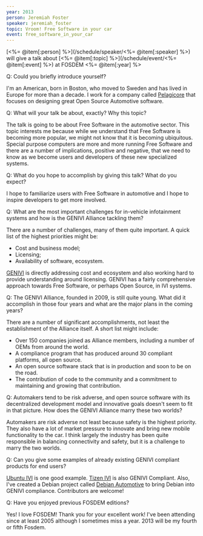 ```yaml
---
year: 2013
person: Jeremiah Foster 
speaker: jeremiah_foster
topic: Vroom! Free Software in your car
event: free_software_in_your_car
---
```


[<%= @item[:person] %>](/schedule/speaker/<%= @item[:speaker] %>) will give a talk about [<%= @item[:topic] %>](/schedule/event/<%= @item[:event] %>) at FOSDEM <%= @item[:year] %>

Q: Could you briefly introduce yourself?

I'm an American, born in Boston, who moved to Sweden and has lived in Europe for more than a decade. I work for a company called [Pelagicore](http://www.pelagicore.com/) that focuses on designing great Open Source Automotive software.

Q: What will your talk be about, exactly? Why this topic?

The talk is going to be about Free Software in the automotive sector. This topic interests me because while we understand that Free Software is becoming more popular, we might not know that it is becoming ubiquitous. Special purpose computers are more and more running Free Software and there are a number of implications, positive and negative, that we need to know as we become users and developers of these new specialized systems. 

Q: What do you hope to accomplish by giving this talk? What do you expect?

I hope to familiarize users with Free Software in automotive and I hope to inspire developers to get more involved. 

Q: What are the most important challenges for in-vehicle infotainment systems and how is the GENIVI Alliance tackling them?

There are a number of challenges, many of them quite important. A quick list of the highest priorities might be:
                                                                     
* Cost and business model;
* Licensing;                                      
* Availability of software, ecosystem.

[GENIVI](http://www.genivi.org/) is directly addressing cost and ecosystem and also working hard to provide understanding around licensing. GENIVI has a fairly comprehensive approach towards Free Software, or perhaps Open Source, in IVI systems. 

Q: The GENIVI Alliance, founded in 2009, is still quite young. What did it accomplish in those four years and what are the major plans in the coming years?

There are a number of significant accomplishments, not least the establishment of the Alliance itself. A short list might include:

* Over 150 companies joined as Alliance members, including a number of OEMs from around the world.                                                 
* A compliance program that has produced around 30 compliant platforms, all open source.
* An open source software stack that is in production and soon to be on the road.
* The contribution of code to the community and a commitment to maintaining and growing that contribution.

Q: Automakers tend to be risk adverse, and open source software with its decentralized development model and innovative goals doesn't seem to fit in that picture. How
does the GENIVI Alliance marry these two worlds?

Automakers are risk adverse not least because safety is the highest priority. They also have a lot of market pressure to innovate and bring new mobile functionality to the car. I think largely the industry has been quite responsible in balancing connectivity and safety, but it is a challenge to marry the two worlds.  

Q: Can you give some examples of already existing GENIVI compliant products for end users?

[Ubuntu IVI](http://www.canonical.com/content/ubuntu-ivi-remix-receives-genivi-alliance-compliance-approval) is one good example. [Tizen IVI](https://wiki.tizen.org/wiki/IVI) is also GENIVI Compliant. Also, I've created a Debian project called [Debian Automotive](http://wiki.debian.org/Automotive) to bring Debian into GENIVI compliance. Contributors are welcome!

Q: Have you enjoyed previous FOSDEM editions?

Yes! I love FOSDEM! Thank you for your excellent work! I've been attending since at least 2005 although I sometimes miss a year. 2013 will be my fourth or fifth Fosdem.
